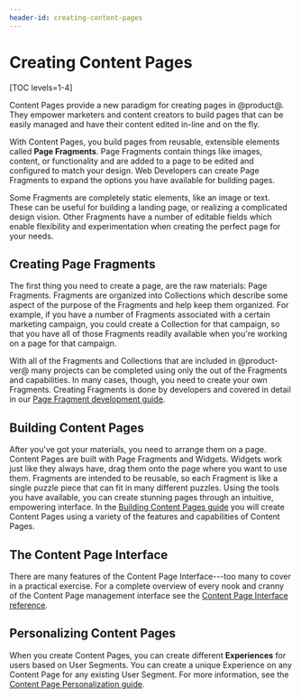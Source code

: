 ```yaml
---
header-id: creating-content-pages
---
```


# Creating Content Pages

[TOC levels=1-4]

Content Pages provide a new paradigm for creating pages in @product@. They 
empower marketers and content creators to build pages that can be easily 
managed and have their content edited in-line and on the fly.

With Content Pages, you build pages from reusable, extensible elements called 
**Page Fragments**. Page Fragments contain things like images, content, or 
functionality and are added to a page to be edited and configured to match your 
design. Web Developers can create Page Fragments to expand the options you have 
available for building pages.

Some Fragments are completely static elements, like an image or text. These can 
be useful for building a landing page, or realizing a complicated design 
vision. Other Fragments have a number of editable fields which enable 
flexibility and experimentation when creating the perfect page for your needs.

## Creating Page Fragments

The first thing you need to create a page, are the raw materials: Page 
Fragments. Fragments are organized into Collections which describe some aspect 
of the purpose of the Fragments and help keep them organized. For example, if 
you have a number of Fragments associated with a certain marketing campaign, 
you could create a Collection for that campaign, so that you have all of those 
Fragments readily available when you're working on a page for that campaign.

With all of the Fragments and Collections that are included in @product-ver@ 
many projects can be completed using only the out of the Fragments and 
capabilities. In many cases, though, you need to create your own Fragments. 
Creating Fragments is done by developers and covered in detail in our [Page 
Fragment development guide](dev-guide-link).

## Building Content Pages

After you've got your materials, you need to arrange them on a page. Content 
Pages are built with Page Fragments and Widgets. Widgets work just like they 
always have, drag them onto the page where you want to use them. Fragments are 
intended to be reusable, so each Fragment is like a single puzzle piece that 
can fit in many different puzzles. Using the tools you have available, you can 
create stunning pages through an intuitive, empowering interface. In the 
[Building Content Pages guide](user-guide-link) you will create Content Pages 
using a variety of the features and capabilities of Content Pages.

## The Content Page Interface

There are many features of the Content Page Interface---too many to cover in a 
practical exercise. For a complete overview of every nook and cranny of the 
Content Page management interface see the [Content Page Interface reference](user-guide-link).

## Personalizing Content Pages 

When you create Content Pages, you can create different **Experiences** for 
users based on User Segments. You can create a unique Experience on any Content 
Page for any existing User Segment. For more information, see the [Content Page 
Personalization guide](user-guide-link).
